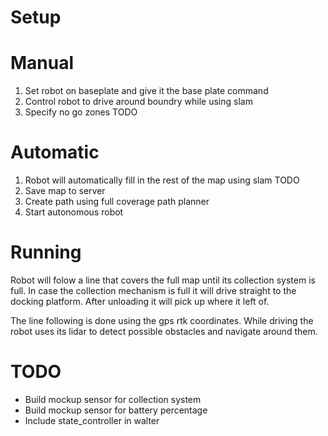# Setup

# Manual

1. Set robot on baseplate and give it the base plate command
2. Control robot to drive around boundry while using slam
3. Specify no go zones TODO

# Automatic

1. Robot will automatically fill in the rest of the map using slam TODO
2. Save map to server
3. Create path using full coverage path planner
4. Start autonomous robot

# Running

Robot will folow a line that covers the full map until its collection system is full.
In case the collection mechanism is full it will drive straight to the docking platform.
After unloading it will pick up where it left of.

The line following is done using the gps rtk coordinates.
While driving the robot uses its lidar to detect possible obstacles and navigate around them.

# TODO

- Build mockup sensor for collection system
- Build mockup sensor for battery percentage
- Include state_controller in walter

